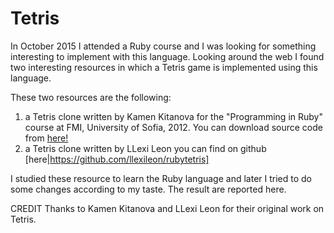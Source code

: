 # Tetris 

In October 2015 I attended a Ruby course and I was looking for something interesting to implement with this language. Looking around the web I found two interesting resources in which a Tetris game is implemented using this language.

These two resources are the following:
1. a Tetris clone written by Kamen Kitanova for the "Programming in Ruby" course at FMI, 
   University of Sofia, 2012. You can download source code from [here!](http://www.gamedev.net/blog/1241/entry-2254256-tetris-in-ruby/)
2. a Tetris clone written by LLexi Leon you can find on github [here|https://github.com/llexileon/rubytetris]

I studied these resource to learn the Ruby language and later I tried to do some changes according to my taste. The result are reported here.

CREDIT
Thanks to Kamen Kitanova and LLexi Leon for their original work on Tetris.
